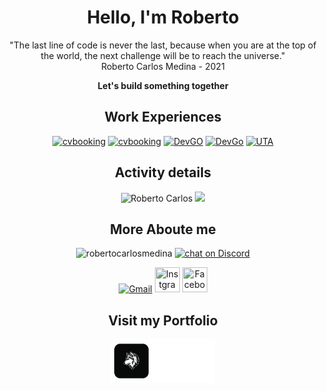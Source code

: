 <div align=center>
<h1>Hello, I'm Roberto</h1>
  <p align="center">"The last line of code is never the last, because when you are at the top of the world, the next challenge will be to reach the universe." <br />Roberto Carlos Medina - 2021
  <p><strong>Let's build something together</strong></p>
  </p>

<h2 align="center">Work Experiences</h2>
  
[![cvbooking](https://img.shields.io/badge/Junior%20Software%20Engineer-cvbooking-blueviolet?style=circle-square)](https://cvbooking.com)
[![cvbooking](https://img.shields.io/badge/Software%20Engineer-cvbooking-blueviolet?style=circle-square)](https://cvbooking.com)
[![DevGO](https://img.shields.io/badge/Junior%20Software%20Engineer-DevGo-blueviolet?style=circle-square)](https://cvbooking.com)
[![DevGo](https://img.shields.io/badge/Software%20Engineer-DevGo-blueviolet?style=circle-square)](https://devgo.org)
[![UTA](https://img.shields.io/badge/Teacher%20&%20Software%20Engineer-UTA-blueviolet?style=circle-square)](https://uta.cv) 

</div>

<h2 align="center">Activity details</h2>
<p align="center">
 
<img align="" height='150px' src="https://github-readme-stats.vercel.app/api?username=robertocarlosmedina&hide_title=true&show_icons=true&theme=radical" alt="Roberto Carlos" />
<img align="" height='150px' src="https://github-readme-stats.vercel.app/api/top-langs/?username=robertocarlosmedina&hide_title=false&layout=compact&theme=radical&count_private=true&hide=css,html" />
</p>

<h2  align="center">More Aboute me</h2>
<p align="center"> 
  <img src="https://komarev.com/ghpvc/?username=robertocarlosmedina&label=Github%20Profile%20Views&color=blueviolet&style=flat" alt="robertocarlosmedina" />  
  <a href="https://discord.gg/A6FNKHwhGv">
    <img src="https://img.shields.io/discord/308323056592486420?logo=discord" alt="chat on Discord">
  </a>
</p>

<p align="center">
     <a href="mailto:robertocarlosmedina.dev@gmail.com"><img alt="Gmail"  title="Gmail" src="https://www.vectorlogo.zone/logos/gmail/gmail-tile.svg"   width="40" height="40" /></a>
     <a href="https://www.instagram.com/robertocarlosmedinacv/"><img title="Instgrame" src="https://www.vectorlogo.zone/logos/instagram/instagram-tile.svg"   width="40" height="40" /></a>
     <a href="https://www.linkedin.com/in/robertocarlosmedina/"><img title="Facebook" src="https://www.vectorlogo.zone/logos/linkedin/linkedin-tile.svg"   width="40" height="40" /></a>
</p>
<h2  align="center">Visit my Portfolio</h2>
<p align=center>
 
 <a href="https://robertocarlosmedina.github.io/portfolio/">
    <img src="https://github.com/robertocarlosmedina/RobertoCarlosMedina/blob/main/assets/portfolioIcon.png" alt="Potfolio icon" height="70"/>
 </a>
</p>

